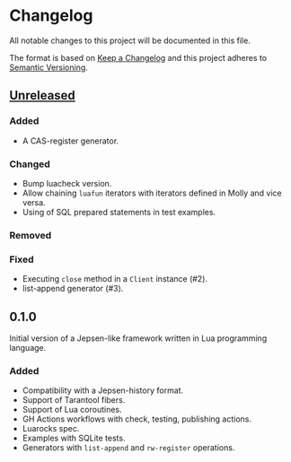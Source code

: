 # Changelog

All notable changes to this project will be documented in this file.

The format is based on [Keep a Changelog](https://keepachangelog.com/en/1.0.0/)
and this project adheres to [Semantic Versioning](https://semver.org/spec/v2.0.0.html).

## [Unreleased]

### Added

- A CAS-register generator.

### Changed

- Bump luacheck version.
- Allow chaining `luafun` iterators with iterators defined in Molly and vice versa.
- Using of SQL prepared statements in test examples.

### Removed

### Fixed

- Executing `close` method in a `Client` instance (#2).
- list-append generator (#3).

[Unreleased]: https://github.com/ligurio/molly/compare/0.1.0...HEAD

## 0.1.0

Initial version of a Jepsen-like framework written in Lua programming language.

### Added

- Compatibility with a Jepsen-history format.
- Support of Tarantool fibers.
- Support of Lua coroutines.
- GH Actions workflows with check, testing, publishing actions.
- Luarocks spec.
- Examples with SQLite tests.
- Generators with `list-append` and `rw-register` operations.
